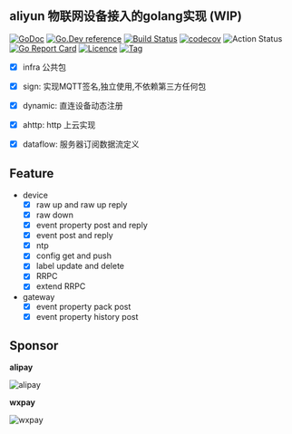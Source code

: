 ## aliyun 物联网设备接入的golang实现 (WIP)

[![GoDoc](https://godoc.org/github.com/thinkgos/aliyun-iot?status.svg)](https://godoc.org/github.com/thinkgos/aliyun-iot)
[![Go.Dev reference](https://img.shields.io/badge/go.dev-reference-blue?logo=go&logoColor=white)](https://pkg.go.dev/github.com/thinkgos/aliyun-iot?tab=doc)
[![Build Status](https://www.travis-ci.org/thinkgos/aliyun-iot.svg?branch=master)](https://www.travis-ci.org/thinkgos/aliyun-iot)
[![codecov](https://codecov.io/gh/thinkgos/aliyun-iot/branch/master/graph/badge.svg)](https://codecov.io/gh/thinkgos/aliyun-iot)
![Action Status](https://github.com/thinkgos/aliyun-iot/workflows/Go/badge.svg)
[![Go Report Card](https://goreportcard.com/badge/github.com/thinkgos/aliyun-iot)](https://goreportcard.com/report/github.com/thinkgos/aliyun-iot)
[![Licence](https://img.shields.io/github/license/thinkgos/aliyun-iot)](https://raw.githubusercontent.com/thinkgos/aliyun-iot/master/LICENSE)
[![Tag](https://img.shields.io/github/v/tag/thinkgos/aliyun-iot)](https://github.com/thinkgos/aliyun-iot/tags)

- [x] infra 公共包
- [x] sign: 实现MQTT签名,独立使用,不依赖第三方任何包
- [x] dynamic: 直连设备动态注册
- [x] ahttp: http 上云实现
- [x] dataflow: 服务器订阅数据流定义


## Feature 

- device
    - [x] raw up and raw up reply
    - [x] raw down
    - [x] event property post and reply
    - [x] event post and reply
    - [x] ntp
    - [x] config get and push
    - [x] label update and delete
    - [x] RRPC
    - [x] extend RRPC

- gateway
    - [x] event property pack post
    - [x] event property history post

## Sponsor
**alipay**

![alipay](https://github.com/thinkgos/thinkgos/blob/master/asserts/alipay.jpg)

**wxpay**

![wxpay](https://github.com/thinkgos/thinkgos/blob/master/asserts/wxpay.jpg)
